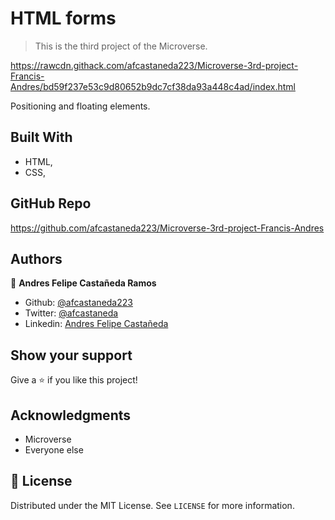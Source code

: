 # HTML forms

> This is the third project of the Microverse.

https://rawcdn.githack.com/afcastaneda223/Microverse-3rd-project-Francis-Andres/bd59f237e53c9d80652b9dc7cf38da93a448c4ad/index.html

Positioning and floating elements.

## Built With

- HTML,
- CSS,

## GitHub Repo

https://github.com/afcastaneda223/Microverse-3rd-project-Francis-Andres

## Authors

👤 **Andres Felipe Castañeda Ramos**

- Github: [@afcastaneda223](https://github.com/afcastaneda223)
- Twitter: [@afcastaneda](https://twitter.com/afcastaneda)
- Linkedin: [Andres Felipe Castañeda](www.linkedin.com/in/andres-castaneda223)

## Show your support

Give a ⭐️ if you like this project!

## Acknowledgments

- Microverse
- Everyone else

## 📝 License

Distributed under the MIT License. See `LICENSE` for more information.
